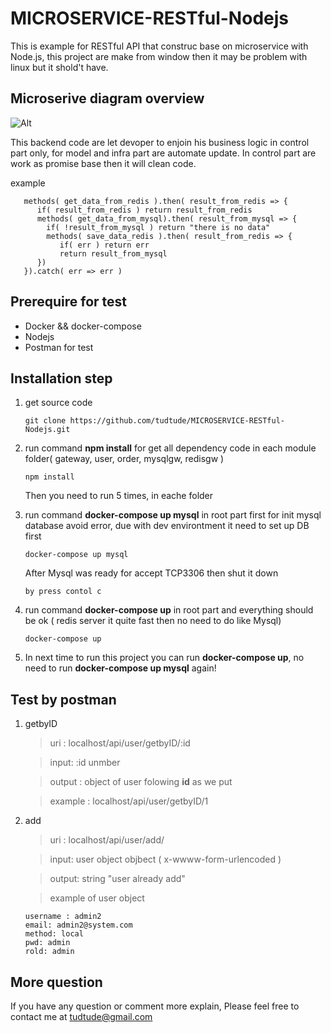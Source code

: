 # MICROSERVICE-RESTful-Nodejs
This is example for RESTful API that construc base on microservice with Node.js, this project are make from window then it may be problem with linux but it shold't have. 


## Microserive diagram overview

![Alt](https://github.com/tudtude/MICROSERVICE-RESTful-Nodejs/blob/master/Untitled%20Diagram.png)

This backend code are let devoper to enjoin his business logic in control part only, for model and infra part are automate update. In control part are work as promise base then it will clean code.

example

       methods( get_data_from_redis ).then( result_from_redis => {
          if( result_from_redis ) return result_from_redis
          methods( get_data_from_mysql).then( result_from_mysql => {
            if( !result_from_mysql ) return "there is no data"
            methods( save_data_redis ).then( result_from_redis => {
               if( err ) return err
               return result_from_mysql
          })
       }).catch( err => err )

## Prerequire for test

  - Docker && docker-compose
  - Nodejs 
  - Postman for test
  
## Installation step

  1) get source code
  
         git clone https://github.com/tudtude/MICROSERVICE-RESTful-Nodejs.git
  
  2) run command **npm install** for get all dependency code in each module folder( gateway, user, order, mysqlgw, redisgw )
    
         npm install
          
     Then you need to run 5 times, in eache folder
     
  3) run command **docker-compose up mysql** in root part first for init mysql database avoid error, due with dev environtment it need to set up DB first
  
         docker-compose up mysql
  
      After Mysql was ready for accept TCP3306 then shut it down 
  
         by press contol c 
         
  4) run command **docker-compose up** in root part and everything should be ok ( redis server it quite fast then no need to do like Mysql)  
  
         docker-compose up
  
  5) In next time to run this project you can run **docker-compose up**, no need to run **docker-compose up mysql** again!
  
## Test by postman

1) getbyID

   > uri : localhost/api/user/getbyID/:id
   
   > input: :id unmber
   
   > output : object of user folowing **id** as we put
   
   > example : localhost/api/user/getbyID/1

2) add

   > uri : localhost/api/user/add/
   
   > input: user object objbect ( x-wwww-form-urlencoded )
   
   > output: string "user already add"
   
   > example of user object
   
       username : admin2
       email: admin2@system.com
       method: local
       pwd: admin
       rold: admin
       
## More question
If you have any question or comment more explain, Please feel free to contact me at tudtude@gmail.com

